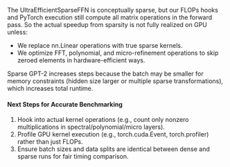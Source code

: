 The UltraEfficientSparseFFN is conceptually sparse, but our FLOPs hooks and PyTorch execution still compute all matrix operations in the forward pass. So the actual speedup from sparsity is not fully realized on GPU unless:

- We replace nn.Linear operations with true sparse kernels.
- We optimize FFT, polynomial, and micro-refinement operations to skip zeroed elements in hardware-efficient ways.

Sparse GPT-2 increases steps because the batch may be smaller for memory constraints (hidden size larger or multiple sparse transformations), which increases total runtime.

#### Next Steps for Accurate Benchmarking
1. Hook into actual kernel operations (e.g., count only nonzero multiplications in spectral/polynomial/micro layers).
2. Profile GPU kernel execution (e.g., torch.cuda.Event, torch.profiler) rather than just FLOPs.
3. Ensure batch sizes and data splits are identical between dense and sparse runs for fair timing comparison.